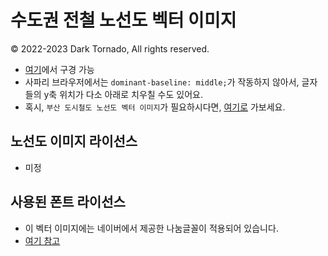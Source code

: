 # 수도권 전철 노선도 벡터 이미지
© 2022-2023 Dark Tornado, All rights reserved.

* [여기](https://darktornado.github.io/MetroMapSVG/)에서 구경 가능
* 사파리 브라우저에서는 `dominant-baseline: middle;`가 작동하지 않아서, 글자들의 y축 위치가 다소 아래로 치우칠 수도 있어요.
* 혹시, `부산 도시철도 노선도 벡터 이미지`가 필요하시다면, [여기로](https://github.com/DarkTornado/BusanSubwayLive) 가보세요.

## 노선도 이미지 라이선스
* 미정

## 사용된 폰트 라이선스
* 이 벡터 이미지에는 네이버에서 제공한 나눔글꼴이 적용되어 있습니다.
* [여기 참고](./FontLicense.md)
